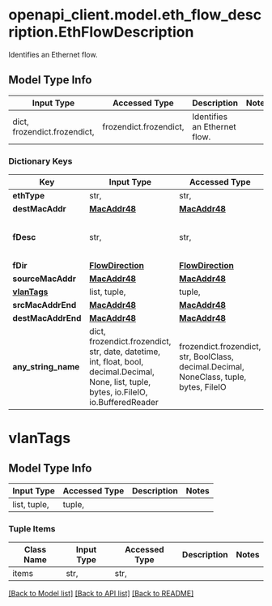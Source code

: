 # openapi_client.model.eth_flow_description.EthFlowDescription

Identifies an Ethernet flow.

## Model Type Info
Input Type | Accessed Type | Description | Notes
------------ | ------------- | ------------- | -------------
dict, frozendict.frozendict,  | frozendict.frozendict,  | Identifies an Ethernet flow. | 

### Dictionary Keys
Key | Input Type | Accessed Type | Description | Notes
------------ | ------------- | ------------- | ------------- | -------------
**ethType** | str,  | str,  |  | 
**destMacAddr** | [**MacAddr48**](MacAddr48.md) | [**MacAddr48**](MacAddr48.md) |  | [optional] 
**fDesc** | str,  | str,  | Defines a packet filter of an IP flow. | [optional] 
**fDir** | [**FlowDirection**](FlowDirection.md) | [**FlowDirection**](FlowDirection.md) |  | [optional] 
**sourceMacAddr** | [**MacAddr48**](MacAddr48.md) | [**MacAddr48**](MacAddr48.md) |  | [optional] 
**[vlanTags](#vlanTags)** | list, tuple,  | tuple,  |  | [optional] 
**srcMacAddrEnd** | [**MacAddr48**](MacAddr48.md) | [**MacAddr48**](MacAddr48.md) |  | [optional] 
**destMacAddrEnd** | [**MacAddr48**](MacAddr48.md) | [**MacAddr48**](MacAddr48.md) |  | [optional] 
**any_string_name** | dict, frozendict.frozendict, str, date, datetime, int, float, bool, decimal.Decimal, None, list, tuple, bytes, io.FileIO, io.BufferedReader | frozendict.frozendict, str, BoolClass, decimal.Decimal, NoneClass, tuple, bytes, FileIO | any string name can be used but the value must be the correct type | [optional]

# vlanTags

## Model Type Info
Input Type | Accessed Type | Description | Notes
------------ | ------------- | ------------- | -------------
list, tuple,  | tuple,  |  | 

### Tuple Items
Class Name | Input Type | Accessed Type | Description | Notes
------------- | ------------- | ------------- | ------------- | -------------
items | str,  | str,  |  | 

[[Back to Model list]](../../README.md#documentation-for-models) [[Back to API list]](../../README.md#documentation-for-api-endpoints) [[Back to README]](../../README.md)

